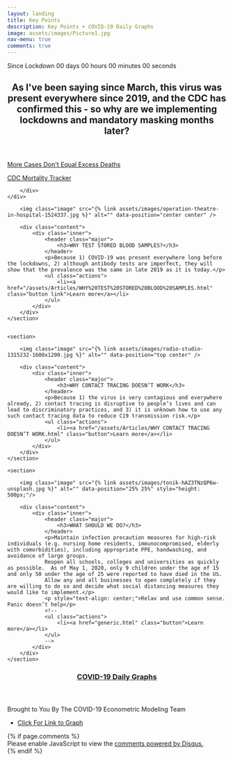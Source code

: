 ```yaml
---
layout: landing
title: Key Points
description: Key Points + COVID-19 Daily Graphs
image: assets/images/Picture1.jpg
nav-menu: true
comments: true
---
```

<!-- Main -->
<div id="main">

<!-- One -->
<section id="one">
	<div class="inner kpts-timer">
		<div class="countup" id="countup1">
			<span class="timeel timertitle">Since Lockdown</span>
			<div style="display: inline-block;">
				<span class="timeel days">00</span>
				<span class="timeel timeRefDays">days</span>
			</div> 
			<div style="display: inline-block;">
				<span class="timeel hours">00</span>
				<span class="timeel timeRefHours">hours</span>
			</div>
			<div style="display: inline-block;">
				<span class="timeel minutes">00</span>
				<span class="timeel timeRefMinutes">minutes</span>
			</div>
			<div style="display: inline-block;">
				<span class="timeel seconds">00</span>
				<span class="timeel timeRefSeconds">seconds</span>
			</div>
        </div>
		<header class="major">
			<h2>As I've been saying since March, this virus was present everywhere since 2019, and the CDC has confirmed this - so why are we implementing lockdowns and mandatory masking months later?</h2>
		</header>
		<div class="key-points">
                <a href="More Cases Don't Equal.html" class="button special red"><p class="no-margin">More Cases Don't Equal Excess Deaths</p><p class="no-margin">CDC Mortality Tracker</p></a>
				
        </div>
	</div>
</section>

<!-- Two -->
<section id="two" class="spotlights">
	<section>
		
		<img class="image" src="{% link assets/images/operation-theatre-in-hospital-1524337.jpg %}" alt="" data-position="center center" />
	
		<div class="content">
			<div class="inner">
				<header class="major">
					<h3>WHY TEST STORED BLOOD SAMPLES?</h3>
				</header>
				<p>Because 1) COVID-19 was present everywhere long before the lockdowns, 2) although antibody tests are imperfect, they will show that the prevalence was the same in late 2019 as it is today.</p>
				<ul class="actions">
					<li><a href="/assets/Articles/WHY%20TEST%20STORED%20BLOOD%20SAMPLES.html" class="button link">Learn more</a></li>
				</ul>
			</div>
		</div>
	</section>
    

	<section>
		
		<img class="image" src="{% link assets/images/radio-studio-1315232-1600x1200.jpg %}" alt="" data-position="top center" />
		
		<div class="content">
			<div class="inner">
				<header class="major">
					<h3>WHY CONTACT TRACING DOESN’T WORK</h3>
				</header>
				<p>Because 1) the virus is very contagious and everywhere already, 2) contact tracing is disruptive to people’s lives and can lead to discriminatory practices, and 3) it is unknown how to use any such contact tracing data to reduce C19 transmission risk.</p>
				<ul class="actions">
					<li><a href="/assets/Articles/WHY CONTACT TRACING DOESN’T WORK.html" class="button">Learn more</a></li>
				</ul>
			</div>
		</div>
	</section>

	<section>

		<img class="image" src="{% link assets/images/tonik-hAZ3TNzQP6w-unsplash.jpg %}" alt="" data-position="25% 25%" style="height: 500px;"/>

		<div class="content">
			<div class="inner">
				<header class="major">
					<h3>WHAT SHOULD WE DO?</h3>
				</header>
				<p>Maintain infection precaution measures for high-risk individuals (e.g. nursing home residents, immunocompromised, elderly with comorbidities), including appropriate PPE, handwashing, and avoidance of large groups.
                Reopen all schools, colleges and universities as quickly as possible.  As of May 1, 2020, only 9 children under the age of 15 and only 50 under the age of 25 were reported to have died in the US.
                Allow any and all businesses to open completely if they are willing to do so and decide what social distancing measures they would like to implement.</p>
                <p style="text-align: center;">Relax and use common sense.  Panic doesn’t help</p>
				<!--
                <ul class="actions">
					<li><a href="generic.html" class="button">Learn more</a></li>
				</ul>
                -->
			</div>
		</div>
	</section>

</section>

<!-- Three -->
<section id="three">
	<div class="inner">
		<header class="major">
			<a href="https://joelhay.github.io/" target="_blank"><h3 id="covid-graph-title" style="margin-bottom: 0;">COVID-19 Daily Graphs</h3></a>
		</header>
		<p>Brought to You By The COVID-19 Econometric Modeling Team</p>
		<ul class="actions">
			<li><a href="https://joelhay.github.io/" class="button" target="_blank">Click For Link to Graph</a></li>
		</ul>
	</div>
</section>
	{% if page.comments %}
		<div class="inner disqus">
			<div id="disqus_thread"></div>
			<script>
				var disqus_config = function () {
				this.page.url = '{{ page.url | absolute_url }}';  
				this.page.identifier = '{{ page.url }}'; 
				};
				(function() { // DON'T EDIT BELOW THIS LINE
				var d = document, s = d.createElement('script');
				s.src = 'https://joelhay-com.disqus.com/embed.js';
				s.setAttribute('data-timestamp', +new Date());
				(d.head || d.body).appendChild(s);
				})();
			</script>
			<noscript>Please enable JavaScript to view the <a href="https://disqus.com/?ref_noscript">comments powered by Disqus.</a></noscript>
		</div>                         
	{% endif %} 

</div>



